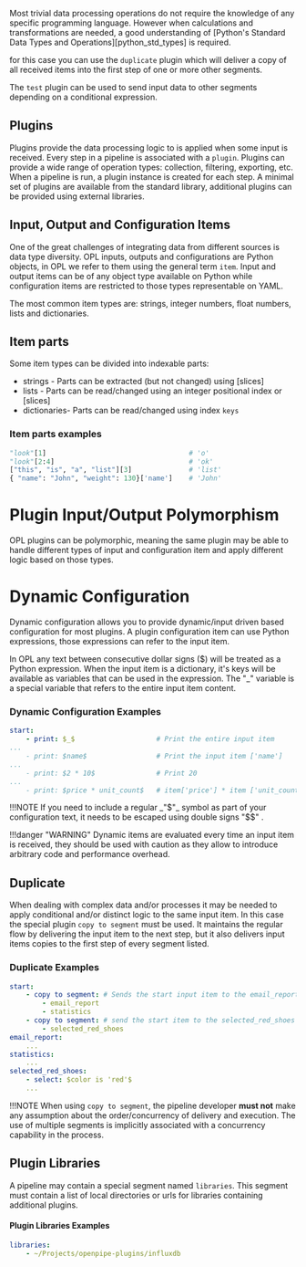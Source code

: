  Most trivial data processing operations do not require the knowledge of any specific programming language. However when calculations and transformations are needed, a good understanding of  [Python's Standard Data Types and Operations][python_std_types] is required.

for this case you can use the `duplicate` plugin which will deliver a copy of all received items into the first step of one or more other segments.

The `test` plugin can be used to send input data to other segments depending on a conditional expression.


## Plugins

Plugins provide the data processing logic to is applied when some input is received. Every step in a pipeline is associated with a `plugin`. Plugins can provide a wide range of operation types: collection, filtering, exporting, etc. When a pipeline is run, a plugin instance is created for each step. A minimal set of plugins are available from the standard library, additional plugins can be provided using external libraries.


## Input, Output and Configuration Items

One of the great challenges of integrating data from different sources is data type diversity. OPL inputs, outputs and configurations are Python objects, in OPL we refer to them using the general term `item`. Input and output items can be of any object type available on Python while configuration items are restricted to those types representable on YAML.

The most common item types are: strings, integer numbers, float numbers, lists and dictionaries.


## Item parts
Some item types can be divided into indexable parts:

- strings - Parts can be extracted (but not changed) using [slices]
- lists - Parts can be read/changed using an integer positional index or [slices]
- dictionaries- Parts can be read/changed using index `keys`

### Item parts examples

```python
"look"[1]                                   # 'o'
"look"[2:4]                                 # 'ok'
["this", "is", "a", "list"][3]              # 'list'
{ "name": "John", "weight": 130}['name']    # 'John'
```

# Plugin Input/Output Polymorphism
OPL plugins can be polymorphic, meaning the same plugin may be able to handle different types of input and configuration item and apply different logic based on those types.

# Dynamic Configuration
Dynamic configuration allows you to provide dynamic/input driven based configuration for most plugins. A plugin configuration item can use Python expressions, those expressions can refer to the input item.

In OPL any text between consecutive dollar signs ($) will be treated as a Python expression. When the input item is a dictionary, it's keys will be available as variables that can be used in the expression. The "_" variable is a special variable that refers to the entire input item content.

### Dynamic Configuration Examples

``` yaml
start:
    - print: $_$                    # Print the entire input item
...
    - print: $name$                 # Print the input item ['name']
...
    - print: $2 * 10$               # Print 20
...
    - print: $price * unit_count$   # item['price'] * item ['unit_count']
```

!!!NOTE
    If you need to include a regular _"$"_ symbol as part of your configuration text, it needs to be escaped using double signs "$$" .

!!!danger "WARNING"
    Dynamic items are evaluated every time an input item is received, they should be used with caution as they allow to introduce arbitrary code and performance overhead.

## Duplicate
When dealing with complex data and/or processes it may be needed to apply conditional and/or distinct logic to the same input item. In this case the special plugin `copy to segment` must be used. It maintains the regular flow by delivering the input item to the next step, but it also delivers input items copies to the first step of every segment listed.

### Duplicate Examples

```yaml
start:
    - copy to segment: # Sends the start input item to the email_report and statistics segments
        - email_report
        - statistics
    - copy to segment: # send the start item to the selected_red_shoes segment
        - selected_red_shoes
email_report:
    ...
statistics:
    ...
selected_red_shoes:
    - select: $color is 'red'$
    ...
```

!!!NOTE
    When using `copy to segment`, the pipeline developer **must not** make any assumption about the order/concurrency of delivery and execution. The use of multiple segments is implicitly associated with a concurrency capability in the process.

## Plugin Libraries

A pipeline may contain a special segment named `libraries`. This segment must contain a list of local directories or urls for libraries containing additional plugins.

#### Plugin Libraries Examples

```yaml
libraries:
    - ~/Projects/openpipe-plugins/influxdb
```
